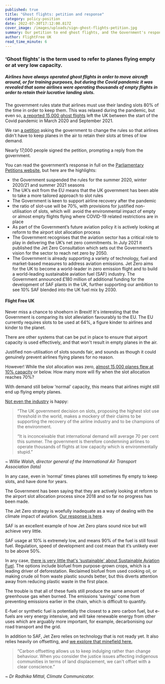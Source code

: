```yaml
---
published: true
title: "Ghost flights: petition and response"
category: policy-position
date: 2022-07-30T17:12:00.817Z
cover_image: /images/uploads/sign-ghost-flights-petition.jpg
summary: Our petition to end ghost flights, and the Government's response
author: FlightFree UK
read_time_minute: 6
---
```

### ‘Ghost flights’ is the term used to refer to planes flying empty or at very low capacity. 

##### Airlines have always operated ghost flights in order to move aircraft around, or for training purposes, but during the Covid pandemic it was revealed that some airlines were operating thousands of empty flights in order to retain their lucrative landing slots. 

The government rules state that airlines must use their landing slots 80% of the time in order to keep them. This was relaxed during the pandemic, but even so, [a reported 15,000 ghost flights](https://www.theguardian.com/environment/2022/mar/31/ghost-flights-from-uk-running-at-500-a-month-data-reveals) left the UK between the start of the Covid pandemic in March 2020 and September 2021.

We ran [a petition](https://petition.parliament.uk/petitions/605749) asking the government to change the rules so that airlines didn’t have to keep planes in the air to retain their slots at times of low demand. 

Nearly 17,000 people signed the petition, prompting a reply from the government. 

You can read the government’s response in full on the [Parliamentary Petitions website](https://petition.parliament.uk/petitions/605749), but here are the highlights:

* the Government suspended the rules for the summer 2020, winter 2020/21 and summer 2021 seasons
* The UK’s exit from the EU means that the UK government has been able to take a more tailored approach to slot rules
* The Government is keen to support airline recovery after the pandemic
* the ratio of slot-use will be 70%, with provisions for justified non-utilisation of slots, which will  avoid the environmental impact of empty or almost empty flights flying where COVID-19 related restrictions are in place
* As part of the Government’s future aviation policy it is actively looking at reform to the airport slot allocation process
* The Government recognises that the aviation sector has a critical role to play in delivering the UK’s net zero commitments. In July 2021 it published the Jet Zero Consultation which sets out the Government’s vision for the sector to reach net zero by 2050. 
* The Government is already supporting a variety of technology, fuel and market-based measures to address aviation emissions. Jet Zero aims for the UK to become a world-leader in zero emission flight and to build a world-leading sustainable aviation fuel (SAF) industry. The Government announced £180 million of additional funding for the development of SAF plants in the UK, further supporting our ambition to see 10% SAF blended into the UK fuel mix by 2030.



#### Flight Free UK

Never miss a chance to shoehorn in Brexit! It's interesting that the Government is comparing its slot alleviation favourably to the EU. The EU currently requires slots to be used at 64%, a figure kinder to airlines and kinder to the planet. 

There are other systems that can be put in place to ensure that airport capacity is used effectively, and that won't result in empty planes in the air. 

Justified non-utilisation of slots sounds fair, and sounds as though it could genuinely prevent airlines flying planes for no reason.

However! While the slot allocation was zero, [almost 15,000 planes flew at 10% capacity](https://www.theguardian.com/environment/2022/feb/22/almost-15000-ghost-flights-left-uk-since-pandemic-began) or below. How many more will fly when the slot allocation reaches 70%?

With demand still below ‘normal' capacity, this means that airlines might still end up flying empty planes. 

[Not even the industry](https://www.independent.co.uk/travel/news-and-advice/airline-slots-heathrow-airport-ghost-flights-b1999038.html) is happy:

> “The UK government decision on slots, proposing the highest slot use threshold in the world, makes a mockery of their claims to be supporting the recovery of the airline industry and to be champions of the environment.
>
> “It is inconceivable that international demand will average 70 per cent this summer. The government is therefore condemning airlines to operate thousands of flights at low capacity which is environmentally stupid.” 

*~ Willie Walsh, director general of the International Air Transport Association (Iata)*

In any case, even in ‘normal’ times planes still sometimes fly empty to keep slots, and have done for years.

The Government has been saying that they are actively looking at reform to the airport slot allocation process since 2018 and so far no progress has been made.

The Jet Zero strategy is woefully inadequate as a way of dealing with the climate impact of aviation. [Our response is here](https://flightfree.co.uk/post/whats-wrong-with-jet-zero/).

SAF is an excellent example of how Jet Zero plans sound nice but will achieve very little.

SAF usage at 10% is extremely low, and means 90% of the fuel is still fossil fuel. Regulation, speed of development and cost mean that it’s unlikely ever to be above 50%.

In any case, [there is very little that's ‘sustainable' about Sustainable Aviation Fuel](https://flightfree.co.uk/post/the-trouble-with-saf/). The options include biofuel from purpose-grown crops, which is a leading driver of deforestation. Reclaimed biofuel from used cooking oil, or making crude oil from waste plastic sounds better, but this diverts attention away from reducing plastic waste in the first place.

The trouble is that all of these fuels still produce the same amount of greenhouse gas when burned. The emissions ‘savings' come from preventing emissions earlier in the chain, which is difficult to quantify.

E-fuel or synthetic fuel is potentially the closest to a zero carbon fuel, but e-fuels are very energy intensive, and will take renewable energy from other uses which are arguably more important, for example, decarbonising our road transport and the grid. 

In addition to SAF, Jet Zero relies on technology that is not ready yet. It also relies heavily on offsetting, and [we explore that minefield here.](https://flightfree.co.uk/post/podcast-series-episode-5-carbon-offsets-and-green-technology/)

> “Carbon offsetting allows us to keep indulging rather than change behaviour. When you consider the justice issues affecting indigenous communities in terms of land displacement, we can't offset with a clear conscience.” 

*~ Dr Radhika Mittal, Climate Communicator.*